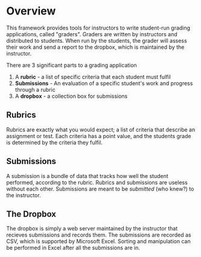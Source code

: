 # Overview
This framework provides tools for instructors to write student-run grading applications, called "graders". Graders are written by instructors and distributed to students. When run by the students, the grader will assess their work and send a report to the dropbox, which is maintained by the instructor.

There are 3 significant parts to a grading application
1. A **rubric** - a list of specific criteria that each student must fulfil
1. **Submissions** - An evaluation of a specific student's work and progress through a rubric
1. A **dropbox** - a collection box for submissions

## Rubrics
Rubrics are exactly what you would expect; a list of criteria that describe an assignment or test. Each criteria has a point value, and the students grade is determined by the criteria they fulfil.

## Submissions
A submission is a bundle of data that tracks how well the student performed, according to the rubric. Rubrics and submissions are useless without each other. Submissions are meant to be *submitted* (who knew?) to the instructor. 

## The Dropbox
The dropbox is simply a web server maintained by the instructor that recieves submissions and records them. The submissions are recorded as CSV, which is supported by Microsoft Excel. Sorting and manipulation can be performed in Excel after all the submissions are in.
